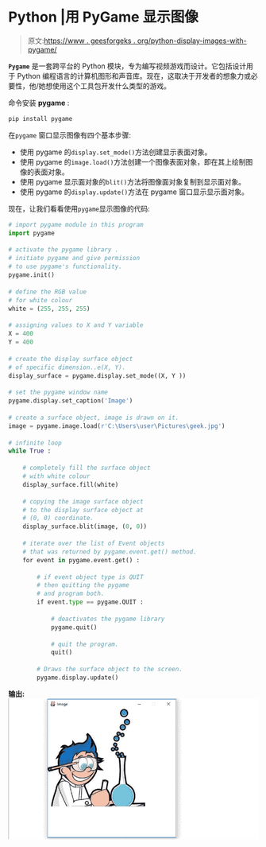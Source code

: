 # Python |用 PyGame 显示图像

> 原文:[https://www . geesforgeks . org/python-display-images-with-pygame/](https://www.geeksforgeeks.org/python-display-images-with-pygame/)

**`Pygame`** 是一套跨平台的 Python 模块，专为编写视频游戏而设计。它包括设计用于 Python 编程语言的计算机图形和声音库。现在，这取决于开发者的想象力或必要性，他/她想使用这个工具包开发什么类型的游戏。

命令安装 **pygame** :

```py
pip install pygame

```

在`pygame` 窗口显示图像有四个基本步骤:

*   使用 pygame 的`display.set_mode()`方法创建显示表面对象。
*   使用 pygame 的`image.load()`方法创建一个图像表面对象，即在其上绘制图像的表面对象。
*   使用 pygame 显示面对象的`blit()`方法将图像面对象复制到显示面对象。
*   使用 pygame 的`display.update()`方法在 pygame 窗口显示显示面对象。

现在，让我们看看使用`pygame`显示图像的代码:

```py
# import pygame module in this program
import pygame

# activate the pygame library .
# initiate pygame and give permission
# to use pygame's functionality.
pygame.init()

# define the RGB value
# for white colour
white = (255, 255, 255)

# assigning values to X and Y variable
X = 400
Y = 400

# create the display surface object
# of specific dimension..e(X, Y).
display_surface = pygame.display.set_mode((X, Y ))

# set the pygame window name
pygame.display.set_caption('Image')

# create a surface object, image is drawn on it.
image = pygame.image.load(r'C:\Users\user\Pictures\geek.jpg')

# infinite loop
while True :

    # completely fill the surface object
    # with white colour
    display_surface.fill(white)

    # copying the image surface object
    # to the display surface object at
    # (0, 0) coordinate.
    display_surface.blit(image, (0, 0))

    # iterate over the list of Event objects
    # that was returned by pygame.event.get() method.
    for event in pygame.event.get() :

        # if event object type is QUIT
        # then quitting the pygame
        # and program both.
        if event.type == pygame.QUIT :

            # deactivates the pygame library
            pygame.quit()

            # quit the program.
            quit()

        # Draws the surface object to the screen.  
        pygame.display.update() 

```

**输出:**
![output-1](img/39ab34e9be7a1ca4d4043210a12a52f0.png)